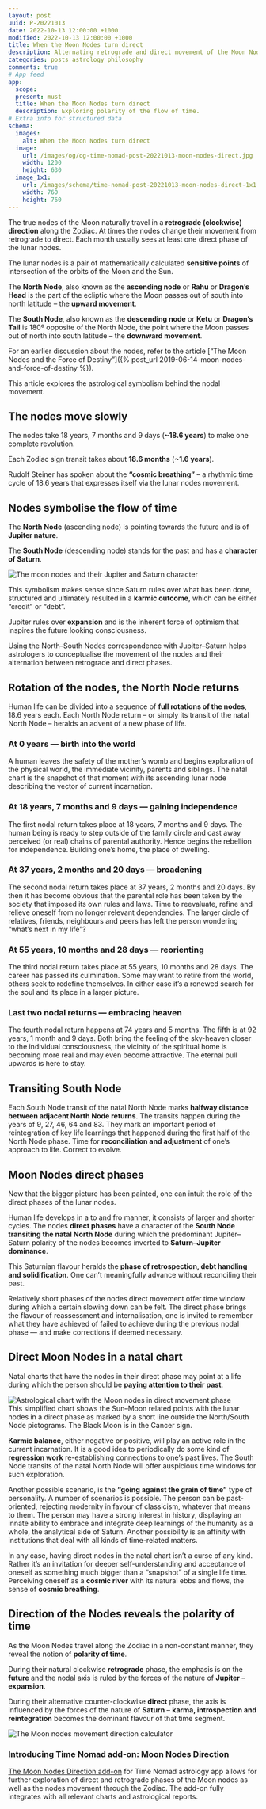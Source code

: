 ```yaml
---
layout: post
uuid: P-20221013
date: 2022-10-13 12:00:00 +1000
modified: 2022-10-13 12:00:00 +1000
title: When the Moon Nodes turn direct
description: Alternating retrograde and direct movement of the Moon Nodes reveals polarity of the flow of time. Symbolism behind the transiting nodes. Interpreting direct lunar nodes in natal astrological charts.
categories: posts astrology philosophy
comments: true
# App feed
app:
  scope: 
  present: must
  title: When the Moon Nodes turn direct
  description: Exploring polarity of the flow of time.
# Extra info for structured data
schema:
  images:
    alt: When the Moon Nodes turn direct
  image:
    url: /images/og/og-time-nomad-post-20221013-moon-nodes-direct.jpg
    width: 1200
    height: 630
  image_1x1:
    url: /images/schema/time-nomad-post-20221013-moon-nodes-direct-1x1.jpg
    width: 760
    height: 760
---
```


The true nodes of the Moon naturally travel in a **retrograde (clockwise) direction** along the Zodiac. At times the nodes change their movement from retrograde to direct. Each month usually sees at least one direct phase of the lunar nodes.

The lunar nodes is a pair of mathematically calculated **sensitive points** of intersection of the orbits of the Moon and the Sun. 

The **North Node**, also known as the **ascending node** or **Rahu** or **Dragon’s Head** is the part of the ecliptic where the Moon passes out of south into north latitude – the **upward movement**.

The **South Node**, also known as the **descending node** or **Ketu** or **Dragon’s Tail** is 180º opposite of the North Node, the point where the Moon passes out of north into south latitude – the **downward movement**.

For an earlier discussion about the nodes, refer to the article [“The Moon Nodes and the Force of Destiny”]({% post_url 2019-06-14-moon-nodes-and-force-of-destiny %}).

This article explores the astrological symbolism behind the nodal movement.

## The nodes move slowly

The nodes take 18 years, 7 months and 9 days (**\~18.6 years**) to make one complete revolution. 

Each Zodiac sign transit takes about **18.6 months** (**\~1.6 years**). 

Rudolf Steiner has spoken about the **“cosmic breathing”** – a rhythmic time cycle of 18.6 years that expresses itself via the lunar nodes movement.

## Nodes symbolise the flow of time

The **North Node** (ascending node) is pointing towards the future and is of **Jupiter nature**. 

The **South Node** (descending node) stands for the past and has a **character of Saturn**. 

<img loading="lazy" src="/images/illustrations/astrology-lunar-nodes-jupiter-saturn-time.png" srcset="/images/illustrations/astrology-lunar-nodes-jupiter-saturn-time.png 1x, /images/illustrations/astrology-lunar-nodes-jupiter-saturn-time@2x.png 2x, /images/illustrations/astrology-lunar-nodes-jupiter-saturn-time@3x.png 3x" alt="The moon nodes and their Jupiter and Saturn character">

This symbolism makes sense since Saturn rules over what has been done, structured and ultimately resulted in a **karmic outcome**, which can be either “credit” or “debt”.

Jupiter rules over **expansion** and is the inherent force of optimism that inspires the future looking consciousness.

Using the North–South Nodes correspondence with Jupiter–Saturn helps astrologers to conceptualise the movement of the nodes and their alternation between retrograde and direct phases.

## Rotation of the nodes, the North Node returns

Human life can be divided into a sequence of **full rotations of the nodes**, 18.6 years each. Each North Node return – or simply its transit of the natal North Node – heralds an advent of a new phase of life.

### At 0 years — birth into the world

A human leaves the safety of the mother’s womb and begins exploration of the physical world, the immediate vicinity, parents and siblings. The natal chart is the snapshot of that moment with its ascending lunar node describing the vector of current incarnation.

### At 18 years, 7 months and 9 days — gaining independence

The first nodal return takes place at 18 years, 7 months and 9 days. The human being is ready to step outside of the family circle and cast away perceived (or real) chains of parental authority. Hence begins the rebellion for independence. Building one’s home, the place of dwelling.

### At 37 years, 2 months and 20 days — broadening

The second nodal return takes place at 37 years, 2 months and 20 days. By then it has become obvious that the parental role has been taken by the society that imposed its own rules and laws. Time to reevaluate, refine and relieve oneself from no longer relevant dependencies. The larger circle of relatives, friends, neighbours and peers has left the person wondering “what’s next in my life”?

### At 55 years, 10 months and 28 days — reorienting

The third nodal return takes place at 55 years, 10 months and 28 days. The career has passed its culmination. Some may want to retire from the world, others seek to redefine themselves. In either case it’s a renewed search for the soul and its place in a larger picture.

### Last two nodal returns — embracing heaven

The fourth nodal return happens at 74 years and 5 months. The fifth is at 92 years, 1 month and 9 days. Both bring the feeling of the sky-heaven closer to the individual consciousness, the vicinity of the spiritual home is becoming more real and may even become attractive. The eternal pull upwards is here to stay.

## Transiting South Node

Each South Node transit of the natal North Node marks **halfway distance between adjacent North Node returns**. The transits happen during the years of 9, 27, 46, 64 and 83. They mark an important period of reintegration of key life learnings that happened during the first half of the North Node phase. Time for **reconciliation and adjustment** of one’s approach to life. Correct to evolve.

## Moon Nodes direct phases

Now that the bigger picture has been painted, one can intuit the role of the direct phases of the lunar nodes. 

Human life develops in a to and fro manner, it consists of larger and shorter cycles. The nodes **direct phases** have a character of the **South Node transiting the natal North Node** during which the predominant Jupiter–Saturn polarity of the nodes becomes inverted to **Saturn–Jupiter dominance**.

This Saturnian flavour heralds the **phase of retrospection, debt handling and solidification**. One can’t meaningfully advance without reconciling their past.

Relatively short phases of the nodes direct movement offer time window during which a certain slowing down can be felt. The direct phase brings the flavour of reassessment and internalisation, one is invited to remember what they have achieved of failed to achieve during the previous nodal phase — and make corrections if deemed necessary.

## Direct Moon Nodes in a natal chart

Natal charts that have the nodes in their direct phase may point at a life during which the person should be **paying attention to their past**. 

<div class="container post-pullout-box">
  <div class="row">
    <div class="col-12">
      <div class="row">
      	<img loading="lazy" src="/images/charts/time-nomad-chart-moon-nodes-direct-01.jpg" alt="Astrological chart with the Moon nodes in direct movement phase">
      </div>
    </div>
  </div>
  <div class="row">
    <div class="col-12">
      <div class="row text-photo-caption-serif">
		This simplified chart shows the Sun–Moon related points with the lunar nodes in a direct phase as marked by a short line outside the North/South Node pictograms. The Black Moon is in the Cancer sign.
      </div>
    </div>
  </div>
</div>
<div class="float-clear"></div>

**Karmic balance**, either negative or positive, will play an active role in the current incarnation. It is a good idea to periodically do some kind of **regression work** re-establishing connections to one’s past lives. The South Node transits of the natal North Node will offer auspicious time windows for such exploration.

Another possible scenario, is the **“going against the grain of time”** type of personality.  A number of scenarios is possible. The person can be past-oriented, rejecting modernity in favour of classicism, whatever that means to them. The person may have a strong interest in history, displaying an innate ability to embrace and integrate deep learnings of the humanity as a whole, the analytical side of Saturn. Another possibility is an affinity with institutions that deal with all kinds of time-related matters.

In any case, having direct nodes in the natal chart isn’t a curse of any kind. Rather it’s an invitation for deeper self-understanding and acceptance of oneself as something much bigger than a “snapshot” of a single life time. Perceiving oneself as a **cosmic river** with its natural ebbs and flows, the sense of **cosmic breathing**.

## Direction of the Nodes reveals the polarity of time

As the Moon Nodes travel along the Zodiac in a non-constant manner, they reveal the notion of **polarity of time**. 

During their natural clockwise **retrograde** phase, the emphasis is on the **future** and the nodal axis is ruled by the forces of the nature of **Jupiter** – **expansion**.

During their alternative counter-clockwise **direct** phase, the axis is influenced by the forces of the nature of **Saturn** – **karma, introspection and reintegration** becomes the dominant flavour of that time segment.

<div class="container doc-ref-box">
  <div class="row">
    <div class="col-3">
      <div class="row">
        <img loading="lazy" class="post-icon" src="/images/schema/time-nomad-docs-moon-nodes-direction-1x1.jpg" alt="The Moon nodes movement direction calculator">
      </div>
    </div>
    <div class="col-9">
      <div class="row">
        <h3>Introducing Time Nomad add-on: Moon Nodes Direction</h3>
        <p><a href="/documentation/moon-nodes-direction-calculator.html">The Moon Nodes Direction add-on</a> for Time Nomad astrology app allows for further exploration of direct and retrograde phases of the Moon nodes as well as the nodes movement through the Zodiac. The add-on fully integrates with all relevant charts and astrological reports.</p>
      </div>
    </div>
  </div>
</div>
<div class="float-clear"></div>